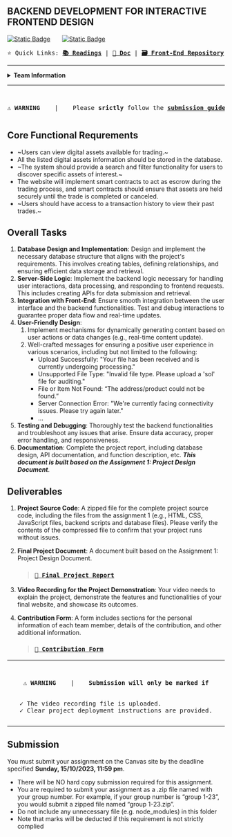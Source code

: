 ## BACKEND DEVELOPMENT FOR INTERACTIVE FRONTEND DESIGN

<p><a target="_blank" href="https://swinburne.instructure.com/courses/52786/assignments/566492"><img alt="Static Badge" src="https://img.shields.io/badge/Portal-Assignment_2_for_Group_sest_1-white?style=for-the-badge&color=e72429"></a>&nbsp;&nbsp;&nbsp;&nbsp;&nbsp;&nbsp;&nbsp;<a href="https://github.com/COS30049/cos30049_backend"><img alt="Static Badge" src="https://img.shields.io/badge/Deadline-%09Sunday%2C_15%2F10%2F2023%2C_11%3A59_pm-white?style=for-the-badge&color=936dd4">
</a>
</p>

<pre>⭐ Quick Links:&nbsp;<a href="readings"><b>📚 Readings</b></a> | <a href="devDoc.md"><b>📄 Doc</b></a> | <a href="../../../cos30049_frontend"><b>🗃️ Front-End Repository</b></a> | <a href="https://discord.com/channels/1139360232749940766/1139360238395478068"><b>💬 Discord</b></a>  </pre>
<hr>
<details>
	<summary><b>Team Information</b></summary>
	<br>

![logo](https://github.com/COS30049/cos30049_backend/assets/139601671/2f1b07be-fea0-4113-9be6-7106b7cbdbb7)
<br><br>

- Group name: `CRYPTOX`
- Group number: `1-16`
- Contributors (3)
  	<br>
   
	| Name                 | Student ID | Email                         |
	| :------------------: | ---------- | :---------------------------: |
	| Ryan Vu              | 103511424  | 103511424@student.swin.edu.au |
	| Minh Nguyen `LEADER` | 103534696  | 103534696@student.swin.edu.au |
	| Hoang Bao Phuc Chau  | 103523966  | 103523966@student.swin.edu.au |
</details>

---

<pre><p align="center"><br><b>⚠️ WARNING </b> &nbsp; | &nbsp;  Please <b>srictly</b> follow the <a href="#submission"><b>submission guidelines</b></a> to avoid penalties!</p></pre>

## Core Functional Requrements

- ~Users can view digital assets available for trading.~
- All the listed digital assets information should be stored in the database.
- ~The system should provide a search and filter functionality for users to discover specific assets of interest.~
- The website will implement smart contracts to act as escrow during the trading process, and smart contracts should ensure that assets are held securely until the trade is completed or canceled.
- ~Users should have access to a transaction history to view their past trades.~

## Overall Tasks
1. **Database Design and Implementation**: Design and implement the necessary database structure that aligns with the project's requirements. This involves creating tables, defining relationships, and ensuring efficient data storage and retrieval.
2. **Server-Side Logic**: Implement the backend logic necessary for handling user interactions, data processing, and responding to frontend requests. This includes creating APIs for data submission and retrieval.
3. **Integration with Front-End**: Ensure smooth integration between the user interface and the backend functionalities. Test and debug interactions to guarantee proper data flow and real-time updates.
4. **User-Friendly Design**:
   1) Implement mechanisms for dynamically generating content based on user actions or data changes (e.g., real-time content update).
   2) Well-crafted messages for ensuring a positive user experience in various scenarios, including but not limited to the following:
      - Upload Successfully: "Your file has been received and is currently undergoing processing."
      - Unsupported File Type: "Invalid file type. Please upload a 'sol' file for auditing."
      - File or Item Not Found: “The address/product could not be found.”
      - Server Connection Error: "We're currently facing connectivity issues. Please try again later."
      - …
5. **Testing and Debugging**: Thoroughly test the backend functionalities and troubleshoot any issues that arise. Ensure data accuracy, proper error handling, and responsiveness.
6. **Documentation**: Complete the project report, including database design, API documentation, and function description, etc. **_This document is built based on the Assignment 1: Project Design Document_**.

## Deliverables
1. **Project Source Code**: A zipped file for the complete project source code, including the files from the assignment 1 (e.g., HTML, CSS, JavaScript files, backend scripts and database files). Please verify the contents of the compressed file to confirm that your project runs without issues.
2. **Final Project Document**: A document built based on the Assignment 1: Project Design Document.

   > ### [**`📝 Final Project Report`**](https://liveswinburneeduau-my.sharepoint.com/:w:/g/personal/103511424_student_swin_edu_au/ETVQNh4WxxZIiW4zMYs7DjsBfmEXfJpWcELG1Kx7yl3cEw?e=jkQrcn)
4. **Video Recording for the Project Demonstration**: Your video needs to explain the project, demonstrate the features and functionalities of your final website, and showcase its outcomes.
5. **Contribution Form**: A form includes sections for the personal information of each team member, details of the contribution, and other additional information.

   > ### [**`🤝 Contribution Form`**](https://liveswinburneeduau-my.sharepoint.com/:w:/g/personal/103511424_student_swin_edu_au/EWJc6Sgd9jdKgehko_djk1kBGk498ktmNA64kAXuZLrIjQ?e=hEauKI)

---

<pre><p align="center"><br><b>⚠️ WARNING </b> &nbsp; | &nbsp;  <b>Submission will only be marked if</b><br><br><br>✓ The video recording file is uploaded.&nbsp;&nbsp;&nbsp;&nbsp;&nbsp;&nbsp;&nbsp;&nbsp;&nbsp;&nbsp;&nbsp;&nbsp;&nbsp;&nbsp;<br>✓ Clear project deployment instructions are provided.</p></pre>

---

## Submission
You must submit your assignment on the Canvas site by the deadline specified **Sunday, 15/10/2023, 11:59 pm**.
- There will be NO hard copy submission required for this assignment.
- You are required to submit your assignment as a .zip file named with your group number. For example, if your group number is “group 1-23”, you would submit a zipped file named “group 1-23.zip”.
- Do not include any unnecessary file (e.g. node_modules) in this folder
- Note that marks will be deducted if this requirement is not strictly complied
